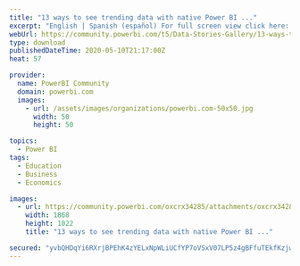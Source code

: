 ```yaml
---
title: "13 ways to see trending data with native Power BI ..."
excerpt: "English | Spanish (español) For full screen view click here: https://bit.ly/2SUp6Tb Para verlo en pantalla completa click aquí:"
webUrl: https://community.powerbi.com/t5/Data-Stories-Gallery/13-ways-to-see-trending-data-with-native-Power-BI-visuals/m-p/1083280
type: download
publishedDateTime: 2020-05-10T21:17:00Z
heat: 57

provider:
  name: PowerBI Community
  domain: powerbi.com
  images:
    - url: /assets/images/organizations/powerbi.com-50x50.jpg
      width: 50
      height: 50

topics:
  - Power BI
tags:
  - Education
  - Business
  - Economics

images:
  - url: https://community.powerbi.com/oxcrx34285/attachments/oxcrx34285/DataStoriesGallery/3921/1/line.jpg
    width: 1868
    height: 1022
    title: "13 ways to see trending data with native Power BI ..."

secured: "yvbQHDqYi6RXrjBPEhK4zYELxNpWLiUCfYP7oVSxV07LP5z4gBFfuTEkfKzjwkz5tBSkrQRpBkYiWjKv61jOqse52hpv57BdEuhK0gnzcxaxvAwlIf0ILtqrtwYZ/ZaTJkuymriJuQpqf2kE3aEilgEML54jmRTY7uefC+fu35vdZ1n9HA1UUYUyE6MeNwjLeePEFDZJqqQxXfuYOjZEAqfJgdFNvrn8B81nM10K2BA1tXjTP3v3Uk6SzFOP1798Fx4ZlGjmFZm6E97RQ1c1+nGtF1isFeR81SN8z4gWbUap4MQO3SilVvGN/3sm0gydqr3lgH6XaQGThcggvszReNMNmyqSL/HBai96iNcARIKyjBYCCdFL4Dhvd8hg7hD8;0yDcNiQk5IGPK3ipzImG3Q=="
---
```


